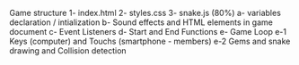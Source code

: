 Game structure
1- index.html
2- styles.css
3- snake.js (80%)
	a- variables declaration / intialization
	b- Sound effects and HTML elements in game document
	c- Event Listeners
	d- Start and End Functions
	e- Game Loop
		e-1 Keys (computer) and Touchs (smartphone - members)
		e-2 Gems and snake drawing and Collision detection
